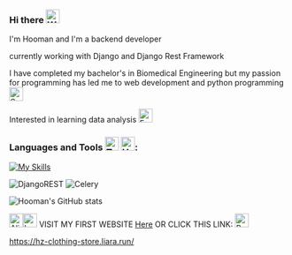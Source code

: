 
### Hi there <img src="https://raw.githubusercontent.com/Tarikul-Islam-Anik/Animated-Fluent-Emojis/master/Emojis/Hand%20gestures/Waving%20Hand%20Light%20Skin%20Tone.png" alt="Waving Hand Light Skin Tone" width="25" height="25" />

I'm Hooman and I'm a backend developer 

currently working with Django and Django Rest Framework  

I have completed my bachelor's in Biomedical Engineering but my passion for programming has led me to web development and python programming <img src="https://raw.githubusercontent.com/Tarikul-Islam-Anik/Telegram-Animated-Emojis/main/Animals%20and%20Nature/Snake.webp" alt="Snake" width="25" height="25" />

Interested in learning data analysis <img src="https://raw.githubusercontent.com/Tarikul-Islam-Anik/Animated-Fluent-Emojis/master/Emojis/Smilies/Face%20with%20Monocle.png" alt="Face with Monocle" width="25" height="25" />

### Languages and Tools <img src="https://raw.githubusercontent.com/Tarikul-Islam-Anik/Telegram-Animated-Emojis/main/Objects/Toolbox.webp" alt="Toolbox" width="25" height="25" /> <img src="https://raw.githubusercontent.com/Tarikul-Islam-Anik/Animated-Fluent-Emojis/master/Emojis/Objects/Hammer%20and%20Wrench.png" alt="Hammer and Wrench" width="25" height="25" />:
[![My Skills](https://skillicons.dev/icons?i=python,django,html,postgres,docker,redis,postman,swagger)](https://skillicons.dev)

![DjangoREST](https://img.shields.io/badge/DJANGO-REST-ff1709?style=for-the-badge&logo=django&logoColor=white&color=ff1709&labelColor=gray)
![Celery](https://img.shields.io/badge/celery-%23a9cc54.svg?style=for-the-badge&logo=celery&logoColor=ddf4a4)


![Hooman's GitHub stats](https://github-readme-stats.vercel.app/api?username=Hoomanzoh79&show_icons=true&theme=react)


<img src="https://raw.githubusercontent.com/Tarikul-Islam-Anik/Telegram-Animated-Emojis/main/Smileys/Alien%20Monster.webp" alt="Alien Monster" width="25" height="25" /><img src="https://raw.githubusercontent.com/Tarikul-Islam-Anik/Telegram-Animated-Emojis/main/Objects/Laptop.webp" alt="Laptop" width="25" height="25" /> VISIT MY FIRST WEBSITE [Here]( https://hz-clothing-store.liara.run/) OR CLICK THIS LINK: <img src="https://raw.githubusercontent.com/Tarikul-Islam-Anik/Telegram-Animated-Emojis/main/People/Backhand%20Index%20Pointing%20Down.webp" alt="Backhand Index Pointing Down" width="25" height="25" />

https://hz-clothing-store.liara.run/
